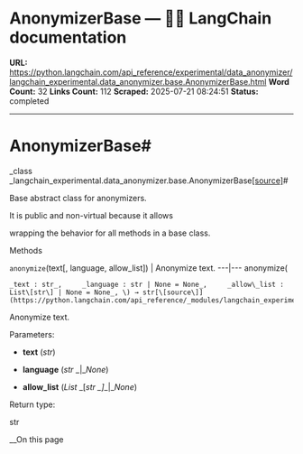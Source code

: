# AnonymizerBase — 🦜🔗 LangChain  documentation

**URL:** https://python.langchain.com/api_reference/experimental/data_anonymizer/langchain_experimental.data_anonymizer.base.AnonymizerBase.html
**Word Count:** 32
**Links Count:** 112
**Scraped:** 2025-07-21 08:24:51
**Status:** completed

---

# AnonymizerBase\#

_class _langchain\_experimental.data\_anonymizer.base.AnonymizerBase[\[source\]](https://python.langchain.com/api_reference/_modules/langchain_experimental/data_anonymizer/base.html#AnonymizerBase)\#     

Base abstract class for anonymizers.

It is public and non-virtual because it allows     

wrapping the behavior for all methods in a base class.

Methods

`anonymize`\(text\[, language, allow\_list\]\) | Anonymize text.   ---|---      anonymize\(

    _text : str_,     _language : str | None = None_,     _allow\_list : List\[str\] | None = None_, \) → str[\[source\]](https://python.langchain.com/api_reference/_modules/langchain_experimental/data_anonymizer/base.html#AnonymizerBase.anonymize)\#     

Anonymize text.

Parameters:     

  * **text** \(_str_\)

  * **language** \(_str_ _|__None_\)

  * **allow\_list** \(_List_ _\[__str_ _\]__|__None_\)

Return type:     

str

__On this page